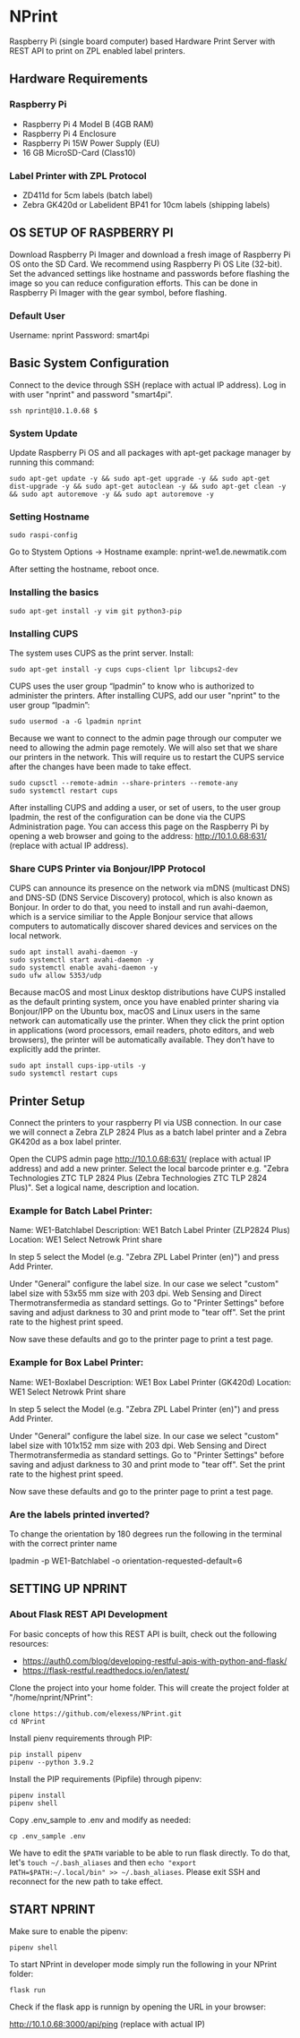 # NPrint

Raspberry Pi (single board computer) based Hardware Print Server with 
REST API to print on ZPL enabled label printers.

## Hardware Requirements

### Raspberry Pi
 - Raspberry Pi 4 Model B (4GB RAM)
 - Raspberry Pi 4 Enclosure
 - Raspberry Pi 15W Power Supply (EU)
 - 16 GB MicroSD-Card (Class10)

### Label Printer with ZPL Protocol
 - ZD411d for 5cm labels (batch label)
 - Zebra GK420d or Labelident BP41 for 10cm labels (shipping labels)

## OS SETUP OF RASPBERRY PI

Download Raspberry Pi Imager and download a fresh image of Raspberry Pi OS onto the SD Card.
We recommend using Raspberry Pi OS Lite (32-bit). Set the advanced settings like hostname
and passwords before flashing the image so you can reduce configuration efforts. This can be
done in Raspberry Pi Imager with the gear symbol, before flashing.

### Default User 
Username: nprint
Password: smart4pi

## Basic System Configuration

Connect to the device through SSH (replace with actual IP address).
Log in with user "nprint" and password "smart4pi".

```
ssh nprint@10.1.0.68 $
```

### System Update

Update Raspberry Pi OS and all packages with apt-get package manager by running this command:

```
sudo apt-get update -y && sudo apt-get upgrade -y && sudo apt-get dist-upgrade -y && sudo apt-get autoclean -y && sudo apt-get clean -y && sudo apt autoremove -y && sudo apt autoremove -y
```

### Setting Hostname

```
sudo raspi-config
```

Go to Stystem Options -> Hostname
example: nprint-we1.de.newmatik.com

After setting the hostname, reboot once.

### Installing the basics

```
sudo apt-get install -y vim git python3-pip 
```

### Installing CUPS

The system uses CUPS as the print server. Install:

```
sudo apt-get install -y cups cups-client lpr libcups2-dev
```

CUPS uses the user group “lpadmin” to know who is authorized to administer the printers.
After installing CUPS, add our user "nprint" to the user group “lpadmin”:

```
sudo usermod -a -G lpadmin nprint
```

Because we want to connect to the admin page through our computer we need to allowing the 
admin page remotely. We will also set that we share our printers in the network. This will
require us to restart the CUPS service after the changes have been made to take effect.

```
sudo cupsctl --remote-admin --share-printers --remote-any
sudo systemctl restart cups
```

After installing CUPS and adding a user, or set of users, to the user group lpadmin, 
the rest of the configuration can be done via the CUPS Administration page. 
You can access this page on the Raspberry Pi by opening a web browser and going to 
the address: http://10.1.0.68:631/ (replace with actual IP address).

### Share CUPS Printer via Bonjour/IPP Protocol

CUPS can announce its presence on the network via mDNS (multicast DNS) and DNS-SD 
(DNS Service Discovery) protocol, which is also known as Bonjour. In order to do that, 
you need to install and run avahi-daemon, which is a service similiar to the Apple Bonjour 
service that allows computers to automatically discover shared devices and services on the local network.

```
sudo apt install avahi-daemon -y
sudo systemctl start avahi-daemon -y
sudo systemctl enable avahi-daemon -y
sudo ufw allow 5353/udp
```

Because macOS and most Linux desktop distributions have CUPS installed as the default printing system, 
once you have enabled printer sharing via Bonjour/IPP on the Ubuntu box, macOS and Linux users in the 
same network can automatically use the printer. When they click the print option in applications 
(word processors, email readers, photo editors, and web browsers), the printer will be automatically available. They don’t have to explicitly add the printer.

```
sudo apt install cups-ipp-utils -y
sudo systemctl restart cups
```

## Printer Setup

Connect the printers to your raspberry PI via USB connection. In our case we will connect
a Zebra ZLP 2824 Plus as a batch label printer and a Zebra GK420d as a box label printer.

Open the CUPS admin page http://10.1.0.68:631/ (replace with actual IP address) and add a new printer.
Select the local barcode printer e.g. "Zebra Technologies ZTC TLP 2824 Plus (Zebra Technologies ZTC 
TLP 2824 Plus)". Set a logical name, description and location.

### Example for Batch Label Printer:

Name: WE1-Batchlabel
Description: WE1 Batch Label Printer (ZLP2824 Plus)
Location: WE1
Select Netrowk Print share

In step 5 select the Model (e.g. "Zebra ZPL Label Printer (en)") and press Add Printer.

Under "General" configure the label size. In our case we select "custom" label size with
53x55 mm size with 203 dpi. Web Sensing and Direct Thermotransfermedia as standard settings.
Go to "Printer Settings" before saving and adjust darkness to 30 and print mode to "tear off".
Set the print rate to the highest print speed.

Now save these defaults and go to the printer page to print a test page.

### Example for Box Label Printer:

Name: WE1-Boxlabel
Description: WE1 Box Label Printer (GK420d)
Location: WE1
Select Netrowk Print share

In step 5 select the Model (e.g. "Zebra ZPL Label Printer (en)") and press Add Printer.

Under "General" configure the label size. In our case we select "custom" label size with
101x152 mm size with 203 dpi. Web Sensing and Direct Thermotransfermedia as standard settings.
Go to "Printer Settings" before saving and adjust darkness to 30 and print mode to "tear off".
Set the print rate to the highest print speed.

Now save these defaults and go to the printer page to print a test page.

### Are the labels printed inverted?

To change the orientation by 180 degrees run the following in the terminal with the correct printer name

lpadmin -p WE1-Batchlabel -o orientation-requested-default=6

## SETTING UP NPRINT

### About Flask REST API Development

For basic concepts of how this REST API is built, check out the following resources:
- https://auth0.com/blog/developing-restful-apis-with-python-and-flask/
- https://flask-restful.readthedocs.io/en/latest/

Clone the project into your home folder. This will create the project folder at "/home/nprint/NPrint":

```
clone https://github.com/elexess/NPrint.git
cd NPrint
```

Install pienv requirements through PIP:

```
pip install pipenv
pipenv --python 3.9.2
```

Install the PIP requirements (Pipfile) through pipenv:
```
pipenv install
pipenv shell
```

Copy .env_sample to .env and modify as needed:

```
cp .env_sample .env
```

We have to edit the ```$PATH``` variable to be able to run flask directly. 
To do that, let's ```touch ~/.bash_aliases``` and then ```echo "export PATH=$PATH:~/.local/bin" >> ~/.bash_aliases```. Please exit SSH and reconnect for the new path to take effect.

## START NPRINT

Make sure to enable the pipenv:

```
pipenv shell
```

To start NPrint in developer mode simply run the following in your NPrint folder:

```
flask run
```

Check if the flask app is runnign by opening the URL in your browser:

http://10.1.0.68:3000/api/ping (replace with actual IP)